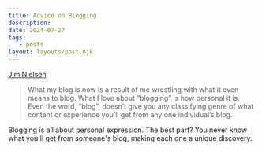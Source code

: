 ```yaml
---
title: Advice on Blogging
description:
date: 2024-07-27
tags:
   - posts
layout: layouts/post.njk
---
```


[Jim Nielsen](https://blog.jim-nielsen.com/2023/advice-on-blogging/)

> What my blog is now is a result of me wrestling with what it even means to blog. What I love about “blogging” is how personal it is. Even the word, “blog”, doesn’t give you any classifying genre of what content or experience you’ll get from any one individual’s blog.

Blogging is all about personal expression. The best part? You never know what you'll get from someone's blog, making each one a unique discovery.

